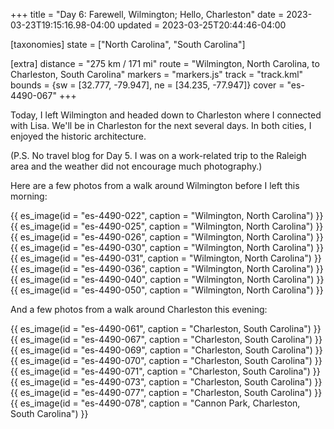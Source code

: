 +++
title = "Day 6: Farewell, Wilmington; Hello, Charleston"
date = 2023-03-23T19:15:16.98-04:00
updated = 2023-03-25T20:44:46-04:00

[taxonomies]
state = ["North Carolina", "South Carolina"]

[extra]
distance = "275 km / 171 mi"
route = "Wilmington, North Carolina, to Charleston, South Carolina"
markers = "markers.js"
track = "track.kml"
bounds = {sw = [32.777, -79.947], ne = [34.235, -77.947]}
cover = "es-4490-067"
+++

Today, I left Wilmington and headed down to Charleston where I connected with Lisa. We'll be in Charleston for the next several days. In both cities, I enjoyed the historic architecture.

<!-- more -->

(P.S. No travel blog for Day 5. I was on a work-related trip to the Raleigh area and the weather did not encourage much photography.)

Here are a few photos from a walk around Wilmington before I left this morning:

{{ es_image(id = "es-4490-022", caption = "Wilmington, North Carolina") }}
{{ es_image(id = "es-4490-025", caption = "Wilmington, North Carolina") }}
{{ es_image(id = "es-4490-026", caption = "Wilmington, North Carolina") }}
{{ es_image(id = "es-4490-030", caption = "Wilmington, North Carolina") }}
{{ es_image(id = "es-4490-031", caption = "Wilmington, North Carolina") }}
{{ es_image(id = "es-4490-036", caption = "Wilmington, North Carolina") }}
{{ es_image(id = "es-4490-040", caption = "Wilmington, North Carolina") }}
{{ es_image(id = "es-4490-050", caption = "Wilmington, North Carolina") }}

And a few photos from a walk around Charleston this evening:

{{ es_image(id = "es-4490-061", caption = "Charleston, South Carolina") }}
{{ es_image(id = "es-4490-067", caption = "Charleston, South Carolina") }}
{{ es_image(id = "es-4490-069", caption = "Charleston, South Carolina") }}
{{ es_image(id = "es-4490-070", caption = "Charleston, South Carolina") }}
{{ es_image(id = "es-4490-071", caption = "Charleston, South Carolina") }}
{{ es_image(id = "es-4490-073", caption = "Charleston, South Carolina") }}
{{ es_image(id = "es-4490-077", caption = "Charleston, South Carolina") }}
{{ es_image(id = "es-4490-078", caption = "Cannon Park, Charleston, South Carolina") }}
